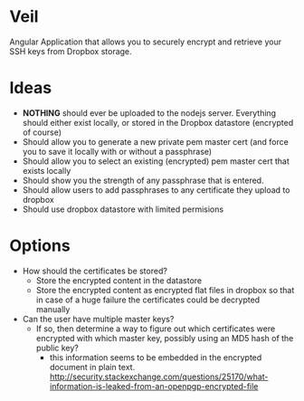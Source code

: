 Veil
====

Angular Application that allows you to securely encrypt and retrieve your SSH keys from Dropbox storage. 

Ideas
====

- __NOTHING__ should ever be uploaded to the nodejs server. Everything should either exist locally, or stored in the Dropbox datastore (encrypted of course)
- Should allow you to generate a new private pem master cert (and force you to save it locally with or without a passphrase)
- Should allow you to select an existing (encrypted) pem master cert that exists locally
- Should show you the strength of any passphrase that is entered. 
- Should allow users to add passphrases to any certificate they upload to dropbox
- Should use dropbox datastore with limited permisions

Options
====

- How should the certificates be stored? 
  - Store the encrypted content in the datastore
  - Store the encrypted content as encrypted flat files in dropbox so that in case of a huge failure the certificates could be decrypted manually
- Can the user have multiple master keys?
  - If so, then determine a way to figure out which certificates were encrypted with which master key, possibly using an MD5 hash of the public key?
    - this information seems to be embedded in the encrypted document in plain text. http://security.stackexchange.com/questions/25170/what-information-is-leaked-from-an-openpgp-encrypted-file
